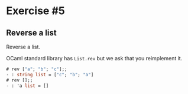 # Exercise #5

## Reverse a list

Reverse a list.

OCaml standard library has `List.rev` but we ask that you reimplement it.

```ocaml
# rev ["a"; "b"; "c"];;
- : string list = ["c"; "b"; "a"]
# rev [];;
- : 'a list = []
```
